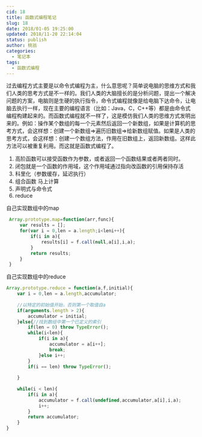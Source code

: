 ```yaml
---
cid: 18
title: 函数式编程笔记
slug: 18
date: 2018/01-05 19:25:00
updated: 2018/11-20 22:14:04
status: publish
author: 桃翁
categories: 
  - 笔记本
tags: 
  - 函数式编程
---
```



过去编程方式主要是以命令式编程为主，什么意思呢？简单说电脑的思维方式和我们人类的思考方式是不一样的。我们人类的大脑擅长的是分析问题，提出一个解决问题的方案，电脑则是生硬的执行指令，命令式编程就像是给电脑下达命令，让电脑去执行一样，现在主要的编程语言（比如：Java，C，C++等）都是由命令式编程构建起来的。
​ 而函数式编程就不一样了，这是模仿我们人类的思维方式发明出来的。例如：操作某个数组的每一个元素然后返回一个新数组，如果是计算机的思考方式，会这样想：创建一个新数组=>遍历旧数组=>给新数组赋值。如果是人类的思考方式，会这样想：创建一个数组方法，作用在旧数组上，返回新数组。这样此方法可以被重复利用。而这就是函数式编程了。


<!--more-->


1. 高阶函数可以接受函数作为参数，或者返回一个函数结果或者两者同时。
2. 闭包就是一个函数的作用域，这个作用域通过指向改函数的引用保持存活
3. 科里化（参数缓存，延迟执行）
4. 组合函数 马上计算
5. 声明式与命令式
6. reduce

自己实现数组中的map
```javascript
 Array.prototype.map=function(arr,func){
     var results = [];
     for(var i = 0,len = a.length;i<leni++){
         if(i in a){
             results[i] = f.call(null,a[i],i,a);
         }
         return results;
     }
 }
```
自己实现数组中的reduce
```javascript
Array.prototype.reduce = function(a,f,initial){
    var i = 0,len = a.length,accumulator;
    
    //以特定的初始值开始，否则第一个取值自a
    if(arguments.length > 2){
        accumulator = initial;
    }else{//找到数组中第一个已定义的索引
        if(len = 0) throw TypeError();
        while(i<len){
            if(i in a){
                accumulator = a[i++];
                break;
            }else i++;
        }
        if(i == len) throw TypeError();
        
    }
    
    while(i < len){
        if(i in a){
            accumulator = f.call(undefined,accumulator,a[i],i,a);
            i++;
        }
        return accumulator;
    }
}
```

